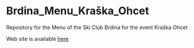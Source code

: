 # Brdina_Menu_Kraška_Ohcet
Repository for the Menu of the Ski Club Brdina for the event Kraška Ohcet

Web site is available [here](https://kalcmatej99.github.io/Brdina_Menu_Kraska_Ohcet/)

